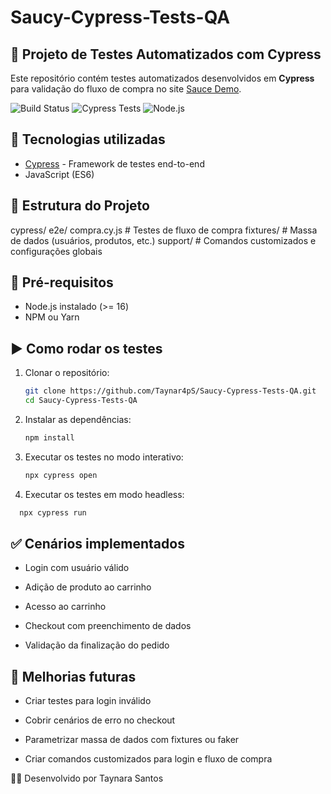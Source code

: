 # Saucy-Cypress-Tests-QA
## 🧪 Projeto de Testes Automatizados com Cypress

Este repositório contém testes automatizados desenvolvidos em **Cypress** para validação do fluxo de compra no site [Sauce Demo](https://www.saucedemo.com/).

![Build Status](https://github.com/Taynar4pS/Saucy-Cypress-Tests-QA/actions/workflows/node.js%20CI.yml/badge.svg)
![Cypress Tests](https://img.shields.io/badge/Cypress-Tests-green)
![Node.js](https://img.shields.io/badge/Node-16.x-brightgreen)

## 🚀 Tecnologias utilizadas
- [Cypress](https://www.cypress.io/) - Framework de testes end-to-end
- JavaScript (ES6)

## 📂 Estrutura do Projeto
cypress/
e2e/
compra.cy.js # Testes de fluxo de compra
fixtures/ # Massa de dados (usuários, produtos, etc.)
support/ # Comandos customizados e configurações globais
## 🔧 Pré-requisitos
- Node.js instalado (>= 16)
- NPM ou Yarn

## ▶️ Como rodar os testes
1. Clonar o repositório:
   ```bash
   git clone https://github.com/Taynar4pS/Saucy-Cypress-Tests-QA.git
   cd Saucy-Cypress-Tests-QA

2. Instalar as dependências:
   ```bash
   npm install

3. Executar os testes no modo interativo:
   ```bash
   npx cypress open

4. Executar os testes em modo headless:
 ```bash
   npx cypress run
```
## ✅ Cenários implementados

- Login com usuário válido

- Adição de produto ao carrinho

- Acesso ao carrinho

- Checkout com preenchimento de dados

- Validação da finalização do pedido

## 📌 Melhorias futuras

- Criar testes para login inválido

- Cobrir cenários de erro no checkout

- Parametrizar massa de dados com fixtures ou faker

- Criar comandos customizados para login e fluxo de compra

👩‍💻 Desenvolvido por Taynara Santos
